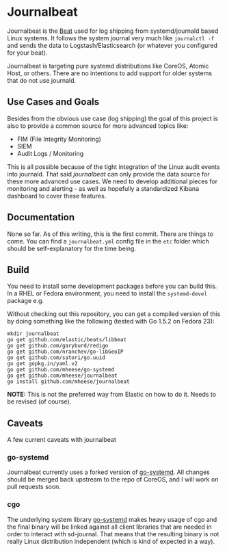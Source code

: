 # Journalbeat

Journalbeat is the [Beat](https://www.elastic.co/products/beats) used for log
shipping from systemd/journald based Linux systems. It follows the system journal
very much like `journalctl -f` and sends the data to Logstash/Elasticsearch (or
whatever you configured for your beat).

Journalbeat is targeting pure systemd distributions like CoreOS, Atomic Host, or
others. There are no intentions to add support for older systems that do not use
journald.

## Use Cases and Goals

Besides from the obvious use case (log shipping) the goal of this project is also
to provide a common source for more advanced topics like:
- FIM (File Integrity Monitoring)
- SIEM
- Audit Logs / Monitoring

This is all possible because of the tight integration of the Linux audit events
into journald. That said _journalbeat_ can only provide the data source for
these more advanced use cases. We need to develop additional pieces for
monitoring and alerting - as well as hopefully a standardized Kibana dashboard
to cover these features.

## Documentation

None so far. As of this writing, this is the first commit. There are things to
come. You can find a `journalbeat.yml` config file in the `etc` folder which
should be self-explanatory for the time being.

## Build

You need to install some development packages before you can build this. In a
RHEL or Fedora environment, you need to install the `systemd-devel` package e.g.

Without checking out this repository, you can get a compiled version of this by
doing something like the following (tested with Go 1.5.2 on Fedora 23):

```
mkdir journalbeat
go get github.com/elastic/beats/libbeat
go get github.com/garyburd/redigo
go get github.com/nranchev/go-libGeoIP
go get github.com/satori/go.uuid
go get gopkg.in/yaml.v2
go get github.com/mheese/go-systemd
go get github.com/mheese/journalbeat
go install github.com/mheese/journalbeat
```

**NOTE:** This is not the preferred way from Elastic on how to do it. Needs to
be revised (of course).

## Caveats

A few current caveats with journalbeat

### go-systemd

Journalbeat currently uses a forked version of [go-systemd](https://github.com/coreos/go-systemd). All changes should be merged back upstream to the repo of CoreOS, and I will work on pull requests soon.

### cgo

The underlying system library [go-systemd](https://github.com/coreos/go-systemd) makes heavy usage of cgo and the final binary will be linked against all client libraries that are needed in order to interact with sd-journal. That means that
the resulting binary is not really Linux distribution independent (which is kind of expected in a way).
